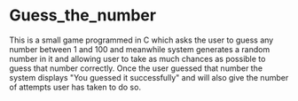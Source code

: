 # Guess_the_number
This is a small game programmed in C which asks the user to guess any number between 1 and 100 and meanwhile system generates a random number in it and allowing user to take as much chances as possible to guess that number correctly.
Once the user guessed that number the system displays "You guessed it successfully" and will also give the number of attempts user has taken to do so.
